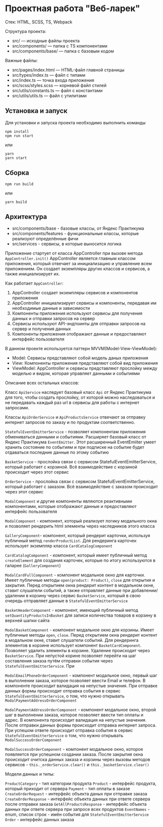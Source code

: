 # Проектная работа "Веб-ларек"

Стек: HTML, SCSS, TS, Webpack

Структура проекта:
- src/ — исходные файлы проекта
- src/components/ — папка с TS компонентами
- src/components/base/ — папка с базовым кодом

Важные файлы:
- src/pages/index.html — HTML-файл главной страницы
- src/types/index.ts — файл с типами
- src/index.ts — точка входа приложения
- src/scss/styles.scss — корневой файл стилей
- src/utils/constants.ts — файл с константами
- src/utils/utils.ts — файл с утилитами

## Установка и запуск
Для установки и запуска проекта необходимо выполнить команды

```
npm install
npm run start
```

или

```
yarn
yarn start
```
## Сборка

```
npm run build
```

или

```
yarn build
```

## Архитектура

- src/components/base - базовые классы, от Яндекс Практикума
- src/components/features - функциональные классы, которые реализуют определённые фичи
- src/services - сервисы, в которые выносится логика

Приложение стартует от класса AppController при вызове метода `AppController.init()`
AppController является главным классом приложения, который отвечает за инициализацию и управление всем приложением. Он создает экземпляры других классов и сервисов, а также инициализирует их.

Как работает `AppController`:

1. AppController создает экземпляры сервисов и компонентов приложения
2. AppController инициализирует сервисы и компоненты, передавая им необходимые данные и зависимости
3. Компоненты приложения используют сервисы для получения данных и отправки запросов на сервер
4. Сервисы используют API-эндпоинты для отправки запросов на сервер и получения данных
5. Компоненты приложения отображают данные и предоставляют интерфейс пользователя

В данном проекте используется паттерн MVVM(Model-View-ViewModel):
- Model: Сервисы представляют собой модель даных приложения
- View: Компоненты приложения представляют собой вид приложения
- ViewModel: AppController и сервисы представляют прослойку между моделью и видом, которая управляет данными и событиями

Описание всех остальных классов:

Класс `ApiService` наследует базовый класс `Api` от Яндекс Практикума для того, чтобы создать прослойку, от которой можно наследоваться и не передавать каждый раз url в сервисы для работы с интернет запросами.

Классы `ApiOrderService` и `ApiProductsService` отвечают за отправку интернет запросов по заказу и по продуктам соответственно.

`StatefulEventEmitterService` - позволяет компонентам приложения обмениваться данными и событиями. Расширяет базовый класс от Яндекс Практикума `EventEmitter`. Этот расширенный EventEmiiter умеет хранить состояние по событиям и при подписке на событие будет отдаваться последние данные по этому событию

`BasketService` - прослойка связи с сервисом StatefulEventEmitterService, который работает с корзиной. Всё взаимодействие с корзиной происходит через этот сервис

`OrderService` - прослойка связи с сервисом StatefulEventEmitterService, который работает с заказом. Всё взаимодействие с заказом происходит через этот сервис

`ModalComponent` и другие компоненты являются реактивными компонентами, которые отображают данные и предоставляют интерфейс пользователя

`ModalComponent` - компонент, который реализует логику модального окна и позволяет рендерить html элементы через наследников этого класса

`GalleryComponent`- компонент, который рендерит карточки, используя публичный метод `renderProductList`. Для рендеринга карточек использует экземпляр класса `CardCatalogComponent`

`CardCatalogComponent` - компонент, который имеет публичный метод `createElement` для создания карточек, которые по итогу используются в галарее (`GalleryComponent`)

`ModalCardFullComponent` - компонент модальное окно для карточки. Имеет публичные методы `open(product: Product)`, `close` для открытия и закрытия. Перед открытием окна рендерит контент в модальном окне, ставит слушатели событий, а также отправляет данные при добавлении/удалении в корзину через сервис `BasketService`, который в свою очередь отправляет данные в `StatefulEventEmitterService`

`BasketHeaderComponent` - компонент, имеющий публичный метод `setQuantityProductsInBasket` для записи количества товаров в корзину в верхней шапки сайта

`ModalBasketComponent` - компонент модальное окно для корзины. Имеет публичные методы `open`, `close`. Перед открытием окна рендерит контент в модальном окне, ставит слушатели событий. Для рендеринга элементов в корзине использует компонент `BasketCardComponent`. Позволяет удалить элементы в корзине. Удаление происходит через `BasketService`. При непустой корине позволяет перейти на шаг составления заказа путём отправки события через `StatefulEventEmitterService`. При

`ModalEmailPhoneOrderComponent` - компонент модальное окно, первый шаг в выполнении заказа, которое позволяет ввести Email и телефон. В компоненте происходит валидация на непустые значения. При отправке данных формы происходит отправка события в сервис `StatefulEventEmitterService`, о том, что нужно открывать `ModalPaymentAddressOrderComponent`

`ModalPaymentAddressOrderComponent` - компонент модальное окно, второй шаг в выполнении заказа, которое позволяет ввести тип оплаты и адрес. В компонента происходит валидация на непустые значения. После отправки данных формы происходит отправка интернет запроса. При успешом ответе происходит отправка события в сервис `StatefulEventEmitterService` о том, что нужно открывать `ModalSuccessOrderComponent`

`ModalSuccessOrderComponent` - компонент модальное окно, которое появляется при успешном создании заказа. После закрытия окна происходит очитска данных заказа и корзины через вызовы методов сервисов - `this._orderService.clear()` и `this._basketService.clear()`

Модели данных и типы:

`ProductCategory` - тип категории продукта
`Product` - интерфейс продукта, который приходит от сервера
`Payment` - тип оплаты в заказе
`CreateOrderRequest` - интерфейс объекта даных при отправке заказа
`CreateOrderResponse` - интерфейс объекта данных при ответе сервера после отправки заказа
`GetAllProductsResponse` - интерфейс объекта данных при ответе сервера при запросе всех продуктов
`EventNames` - enum, список строк - имён события для `StatefulEventEmitterService`
`Order` - интерфейс данных заказа